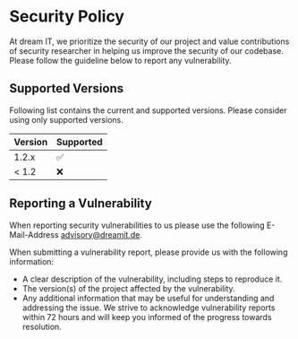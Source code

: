 # Security Policy

At dream IT, we prioritize the security of our project
and value contributions of security researcher in helping us improve
the security of our codebase.
Please follow the guideline below to report any vulnerability.

## Supported Versions

Following list contains the current and supported versions.
Please consider using only supported versions.

| Version | Supported          |
| ------- | ------------------ |
| 1.2.x   | :white_check_mark: |
| < 1.2   | :x:                |

## Reporting a Vulnerability

When reporting security vulnerabilities to us please use the following
E-Mail-Address <advisory@dreamit.de>.

When submitting a vulnerability report, please provide us with the following information:

- A clear description of the vulnerability, including steps to reproduce it.
- The version(s) of the project affected by the vulnerability.
- Any additional information that may be useful for understanding and addressing the issue.
  We strive to acknowledge vulnerability reports within 72 hours and will keep you informed of the progress towards resolution.
